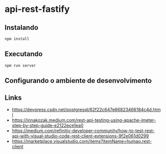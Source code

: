 # api-rest-fastify

## Instalando

```
npm install
```

## Executando

```
npm run server
```

## Configurando o ambiente de desenvolvimento


## Links

- https://devpress.csdn.net/postgresql/62f22c647e66823466184c4d.html
- https://innakozak.medium.com/rest-api-testing-using-apache-jmeter-step-by-step-guide-e2122ece1ea0
- https://medium.com/refinitiv-developer-community/how-to-test-rest-api-with-visual-studio-code-rest-client-extensions-9f2e061d0299
- https://marketplace.visualstudio.com/items?itemName=humao.rest-client